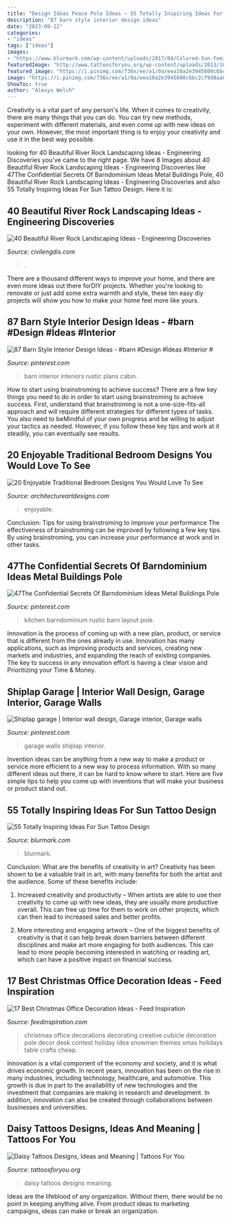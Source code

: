 ```yaml
---
title: "Design Ideas Peace Pole Ideas ~ 55 Totally Inspiring Ideas For Sun Tattoo Design"
description: "87 barn style interior design ideas"
date: "2023-09-12"
categories:
- "ideas"
tags: ["ideas"]
images:
- "https://www.blurmark.com/wp-content/uploads/2017/04/Colored-Sun-Feminine-Tattoo-On-Back-768x769.jpg"
featuredImage: "http://www.tattoosforyou.org/wp-content/uploads/2013/10/Daisy-Tattoos.jpg"
featured_image: "https://i.pinimg.com/736x/ee/a1/0a/eea10a2e3945600c6bc2cf9d8aa0f1c8.jpg"
image: "https://i.pinimg.com/736x/ee/a1/0a/eea10a2e3945600c6bc2cf9d8aa0f1c8.jpg"
ShowToc: true
author: "Alexys Welch"
---
```



Creativity is a vital part of any person's life. When it comes to creativity, there are many things that you can do. You can try new methods, experiment with different materials, and even come up with new ideas on your own. However, the most important thing is to enjoy your creativity and use it in the best way possible.

	

		
looking for 40 Beautiful River Rock Landscaping Ideas - Engineering Discoveries you've came to the right page. We have 8 Images about 40 Beautiful River Rock Landscaping Ideas - Engineering Discoveries like 47The Confidential Secrets Of Barndominium Ideas Metal Buildings Pole, 40 Beautiful River Rock Landscaping Ideas - Engineering Discoveries and also 55 Totally Inspiring Ideas For Sun Tattoo Design. Here it is:
		
    
## 40 Beautiful River Rock Landscaping Ideas - Engineering Discoveries

<img loading=lazy src="https://civilengdis.com/wp-content/uploads/2021/03/d009cbda572099a5972b1f7aad2af79c-768x1024.jpg" onerror="this.onerror=null;this.src='https://tse2.mm.bing.net/th?id=OIP.LT11v3wrp-SYNd9jkvh4xwHaJ4&amp;pid=15.1';" alt="40 Beautiful River Rock Landscaping Ideas - Engineering Discoveries">

_Source: civilengdis.com_

>. 

	

There are a thousand different ways to improve your home, and there are even more ideas out there forDIY projects. Whether you're looking to renovate or just add some extra warmth and style, these ten easy diy projects will show you how to make your home feel more like yours.

    
## 87 Barn Style Interior Design Ideas - #barn #Design #İdeas #Interior #

<img loading=lazy src="https://i.pinimg.com/736x/56/c4/5c/56c45c59571d75a620c6f92f44818e96.jpg" onerror="this.onerror=null;this.src='https://tse2.mm.bing.net/th?id=OIP.y938YPfgyy2qyx8g-hRo6AHaLI&amp;pid=15.1';" alt="87 Barn Style Interior Design Ideas - #barn #Design #İdeas #Interior #">

_Source: pinterest.com_

>barn interior interiors rustic plans cabin. 

	

How to start using brainstroming to achieve success?
There are a few key things you need to do in order to start using brainstroming to achieve success. First, understand that brainstroming is not a one-size-fits-all approach and will require different strategies for different types of tasks. You also need to beMindful of your own progress and be willing to adjust your tactics as needed. However, if you follow these key tips and work at it steadily, you can eventually see results.

    
## 20 Enjoyable Traditional Bedroom Designs You Would Love To See

<img loading=lazy src="https://www.architectureartdesigns.com/wp-content/uploads/2016/03/2-52.jpg" onerror="this.onerror=null;this.src='https://tse1.mm.bing.net/th?id=OIP.z8wo9RZfw0Z3WwgkPWrTcQHaFH&amp;pid=15.1';" alt="20 Enjoyable Traditional Bedroom Designs You Would Love To See">

_Source: architectureartdesigns.com_

>enjoyable. 

	

Conclusion: Tips for using brainstroming to improve your performance
The effectiveness of brainstroming can be improved by following a few key tips. By using brainstroming, you can increase your performance at work and in other tasks.

    
## 47The Confidential Secrets Of Barndominium Ideas Metal Buildings Pole

<img loading=lazy src="https://i.pinimg.com/736x/ee/a1/0a/eea10a2e3945600c6bc2cf9d8aa0f1c8.jpg" onerror="this.onerror=null;this.src='https://tse3.mm.bing.net/th?id=OIP.bQAIKpjj5I4JHPY3B79a0QHaKX&amp;pid=15.1';" alt="47The Confidential Secrets Of Barndominium Ideas Metal Buildings Pole">

_Source: pinterest.com_

>kitchen barndominium rustic barn layout pole. 

	

Innovation is the process of coming up with a new plan, product, or service that is different from the ones already in use. Innovation has many applications, such as improving products and services, creating new markets and industries, and expanding the reach of existing companies. The key to success in any innovation effort is having a clear vision and Prioritizing your Time & Money.

    
## Shiplap Garage | Interior Wall Design, Garage Interior, Garage Walls

<img loading=lazy src="https://i.pinimg.com/736x/b9/96/30/b99630bf0f4fab3d16e6da78784ae667--garage.jpg" onerror="this.onerror=null;this.src='https://tse4.mm.bing.net/th?id=OIP.B4RXO1LC4F8984X-qNnEngHaJ3&amp;pid=15.1';" alt="Shiplap garage | Interior wall design, Garage interior, Garage walls">

_Source: pinterest.com_

>garage walls shiplap interior. 

	

Invention ideas can be anything from a new way to make a product or service more efficient to a new way to process information. With so many different ideas out there, it can be hard to know where to start. Here are five simple tips to help you come up with inventions that will make your business or product stand out.

    
## 55 Totally Inspiring Ideas For Sun Tattoo Design

<img loading=lazy src="https://www.blurmark.com/wp-content/uploads/2017/04/Colored-Sun-Feminine-Tattoo-On-Back-768x769.jpg" onerror="this.onerror=null;this.src='https://tse1.mm.bing.net/th?id=OIP.4QulCKUOjgTWCM6buQfAmQHaHa&amp;pid=15.1';" alt="55 Totally Inspiring Ideas For Sun Tattoo Design">

_Source: blurmark.com_

>blurmark. 

	

Conclusion: What are the benefits of creativity in art?
Creativity has been shown to be a valuable trait in art, with many benefits for both the artist and the audience. Some of these benefits include:
1. Increased creativity and productivity – When artists are able to use their creativity to come up with new ideas, they are usually more productive overall. This can free up time for them to work on other projects, which can then lead to increased sales and better profits.

2. More interesting and engaging artwork – One of the biggest benefits of creativity is that it can help break down barriers between different disciplines and make art more engaging for both audiences. This can lead to more people becoming interested in watching or reading art, which can have a positive impact on financial success.


    
## 17 Best Christmas Office Decoration Ideas - Feed Inspiration

<img loading=lazy src="http://feedinspiration.com/wp-content/uploads/2016/09/Office-Christmas-Pole-Decorating-Ideas.jpg" onerror="this.onerror=null;this.src='https://tse2.mm.bing.net/th?id=OIP.VgSbza6haMhPHjRw9_9AqgHaKY&amp;pid=15.1';" alt="17 Best Christmas Office Decoration Ideas - Feed Inspiration">

_Source: feedinspiration.com_

>christmas office decorations decorating creative cubicle decoration pole decor desk contest holiday idea snowman themes xmas holidays table crafts cheap. 

	

Innovation is a vital component of the economy and society, and it is what drives economic growth. In recent years, innovation has been on the rise in many industries, including technology, healthcare, and automotive. This growth is due in part to the availability of new technologies and the investment that companies are making in research and development. In addition, innovation can also be created through collaborations between businesses and universities.

    
## Daisy Tattoos Designs, Ideas And Meaning | Tattoos For You

<img loading=lazy src="http://www.tattoosforyou.org/wp-content/uploads/2013/10/Daisy-Tattoos.jpg" onerror="this.onerror=null;this.src='https://tse2.mm.bing.net/th?id=OIP.BjMQoqfS0BExgH0pJfo48QHaJ4&amp;pid=15.1';" alt="Daisy Tattoos Designs, Ideas and Meaning | Tattoos For You">

_Source: tattoosforyou.org_

>daisy tattoos designs meaning. 

	

Ideas are the lifeblood of any organization. Without them, there would be no point in keeping anything alive. From product ideas to marketing campaigns, ideas can make or break an organization.


